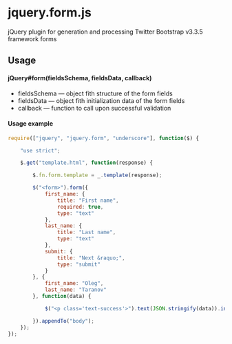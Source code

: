 jquery.form.js
===========

jQuery plugin for generation and processing Twitter Bootstrap v3.3.5 framework forms

Usage
-----

#### jQuery#form(fieldsSchema, fieldsData, callback)

* fieldsSchema — object fith structure of the form fields
* fieldsData — object fith initialization data of the form fields
* callback — function to call upon successful validation

#### Usage example

```javascript
require(["jquery", "jquery.form", "underscore"], function($) {

    "use strict";

    $.get("template.html", function(response) {

        $.fn.form.template = _.template(response);

        $("<form>").form({
            first_name: {
                title: "First name",
                required: true,
                type: "text"
            },
            last_name: {
                title: "Last name",
                type: "text"
            },
            submit: {
                title: "Next &raquo;",
                type: "submit"
            }
        }, {
            first_name: "Oleg",
            last_name: "Taranov"
        }, function(data) {

            $("<p class='text-success'>").text(JSON.stringify(data)).insertAfter(this);

        }).appendTo("body");
    });
});
```
